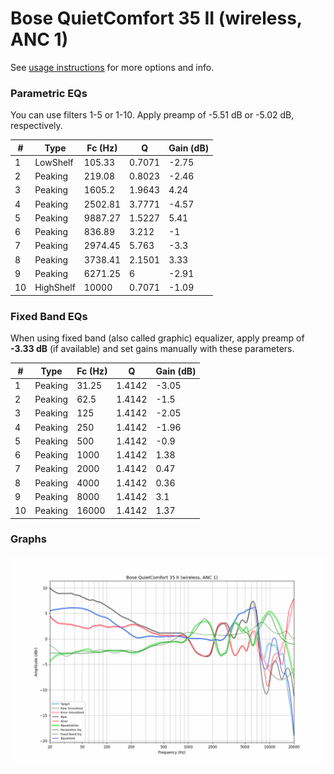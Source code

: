 # Bose QuietComfort 35 II (wireless, ANC 1)
See [usage instructions](https://github.com/jaakkopasanen/AutoEq#usage) for more options and info.

### Parametric EQs
You can use filters 1-5 or 1-10. Apply preamp of -5.51 dB or -5.02 dB, respectively.

|   # | Type      |   Fc (Hz) |      Q |   Gain (dB) |
|-----|-----------|-----------|--------|-------------|
|   1 | LowShelf  |    105.33 | 0.7071 |       -2.75 |
|   2 | Peaking   |    219.08 | 0.8023 |       -2.46 |
|   3 | Peaking   |   1605.2  | 1.9643 |        4.24 |
|   4 | Peaking   |   2502.81 | 3.7771 |       -4.57 |
|   5 | Peaking   |   9887.27 | 1.5227 |        5.41 |
|   6 | Peaking   |    836.89 | 3.212  |       -1    |
|   7 | Peaking   |   2974.45 | 5.763  |       -3.3  |
|   8 | Peaking   |   3738.41 | 2.1501 |        3.33 |
|   9 | Peaking   |   6271.25 | 6      |       -2.91 |
|  10 | HighShelf |  10000    | 0.7071 |       -1.09 |

### Fixed Band EQs
When using fixed band (also called graphic) equalizer, apply preamp of **-3.33 dB** (if available) and set gains manually with these parameters.

|   # | Type    |   Fc (Hz) |      Q |   Gain (dB) |
|-----|---------|-----------|--------|-------------|
|   1 | Peaking |     31.25 | 1.4142 |       -3.05 |
|   2 | Peaking |     62.5  | 1.4142 |       -1.5  |
|   3 | Peaking |    125    | 1.4142 |       -2.05 |
|   4 | Peaking |    250    | 1.4142 |       -1.96 |
|   5 | Peaking |    500    | 1.4142 |       -0.9  |
|   6 | Peaking |   1000    | 1.4142 |        1.38 |
|   7 | Peaking |   2000    | 1.4142 |        0.47 |
|   8 | Peaking |   4000    | 1.4142 |        0.36 |
|   9 | Peaking |   8000    | 1.4142 |        3.1  |
|  10 | Peaking |  16000    | 1.4142 |        1.37 |

### Graphs
![](./Bose%20QuietComfort%2035%20II%20(wireless,%20ANC%201).png)
